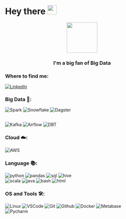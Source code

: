 <h1>
  Hey there
  <img src="https://media.giphy.com/media/hvRJCLFzcasrR4ia7z/giphy.gif" width="30px"/>
</h1>
<div id="header" align="center">
  <img src="https://media.giphy.com/media/M9gbBd9nbDrOTu1Mqx/giphy.gif" width="100"/>
  <h3>I'm a big fan of Big Data</h3>
</div>


### Where to find me:
[![LinkedIn](https://img.shields.io/badge/-LinkedIn-0077B5?style=for-the-badge&logo=LinkedIn&logoColor=white)](https://www.linkedin.com/in/nguyen-nhat-phong-642017250/)

### Big Data 🚀:

![Spark](https://img.shields.io/badge/Spark-★★☆-lightgrey?labelColor=E25A1C&logo=apache-spark&style=flat-square&logoColor=white)
![Snowflake](https://img.shields.io/badge/Snowflake-★☆☆-lightgrey?labelColor=4285F4&logo=snowflake&style=flat-square&logoColor=white)
![Dagster](https://img.shields.io/badge/Dagster-★★☆-lightgrey?labelColor=purple&logo=dagster&style=flat-square&logoColor=white)

\
![Kafka](https://img.shields.io/badge/Kafka-★☆☆-lightgrey?labelColor=231F20&logo=apache-kafka&style=flat-square&logoColor=white)
![Airflow](https://img.shields.io/badge/Airflow-★★☆-lightgrey?labelColor=4285F4&logo=apacheairflow&style=flat-square&logoColor=white)
![DBT](https://img.shields.io/badge/dbt-★★☆-lightgrey?labelColor=E25A1C&logo=dbt&style=flat-square&logoColor=white)


### Cloud ☁️:
![AWS](https://img.shields.io/badge/AWS-★★★-lightgrey?labelColor=232F3E&logo=amazon-aws&style=flat-square&logoColor=white)

### Language 📚:
![python](https://img.shields.io/badge/python-★★☆-lightgrey?labelColor=3776AB&logo=python&style=flat-square&logoColor=white)
![pandas](https://img.shields.io/badge/pandas-★★☆-lightgrey?labelColor=150458&logo=pandas&style=flat-square&logoColor=white)
![sql](https://img.shields.io/badge/SQL-★★☆-lightgrey?labelColor=336791&logo=postgresql&style=flat-square&logoColor=white)
![hive](https://img.shields.io/badge/Hive-★★☆-lightgrey?labelColor=336791&logo=apachehive&style=flat-square&logoColor=white)
\
![scala](https://img.shields.io/badge/Scala-★☆☆-lightgrey?labelColor=DC322F&logo=scala&style=flat-square&logoColor=white)
![java](https://img.shields.io/badge/Java-★☆☆-lightgrey?labelColor=007396&logo=java&style=flat-square&logoColor=white)
![bash](https://img.shields.io/badge/Bash-★☆☆-lightgrey?labelColor=4EAA25&logo=gnu-bash&style=flat-square&logoColor=white)
![html](https://img.shields.io/badge/HTML-★☆☆-lightgrey?labelColor=E34F26&logo=html5&style=flat-square&logoColor=white)

### OS and Tools 🛠:
![Linux](https://img.shields.io/badge/-Linux-FCC624?logo=Linux&style=flat-square&logoColor=black)
![VSCode](https://img.shields.io/badge/-VSCode-007ACC?logo=visual-studio-code&style=flat-square&logoColor=black)
![Git](https://img.shields.io/badge/-Git-F05032?logo=Git&style=flat-square&logoColor=white)
![Github](https://img.shields.io/badge/-Github-181717?logo=Github&style=flat-square&logoColor=white)
![Docker](https://img.shields.io/badge/-Docker-2496ED?logo=docker&style=flat-square&logoColor=white)
![Metabase](https://img.shields.io/badge/-Metabase-509EE3?logo=metabase&style=flat-square&logoColor=white)
\
![Pycharm](https://img.shields.io/badge/-Pycharm-000000?logo=pycharm&style=flat-square&logoColor=white)



